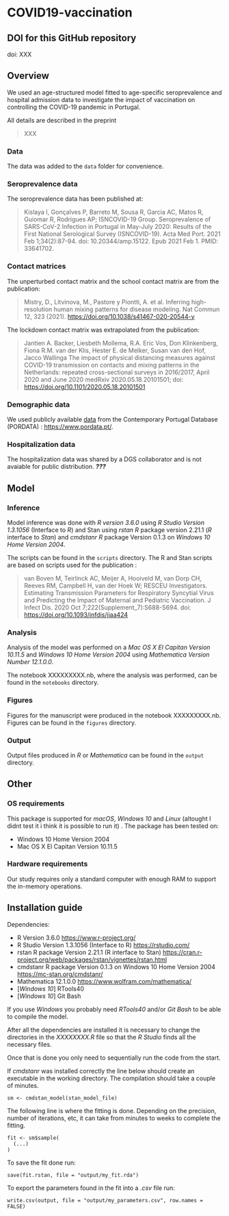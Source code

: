 # COVID19-vaccination

## DOI for this GitHub repository
doi: XXX

## Overview

We used an age-structured model fitted to age-specific seroprevalence and hospital admission data to investigate the impact of vaccination on controlling the COVID-19 pandemic in Portugal.

All details are described in the preprint

> XXX

### Data 

The data was added to the ``` data ``` folder for convenience.

### Seroprevalence data

The seroprevalence data has been published at:

> Kislaya I, Gonçalves P, Barreto M, Sousa R, Garcia AC, Matos R, Guiomar R, Rodrigues AP; ISNCOVID-19 Group. Seroprevalence of SARS-CoV-2 Infection in Portugal in May-July 2020: Results of the First National Serological Survey (ISNCOVID-19). Acta Med Port. 2021 Feb 1;34(2):87-94. doi: 10.20344/amp.15122. Epub 2021 Feb 1. PMID: 33641702.

### Contact matrices

The unperturbed contact matrix and the school contact matrix are from the publication:

>Mistry, D., Litvinova, M., Pastore y Piontti, A. et al. Inferring high-resolution human mixing patterns for disease modeling. Nat Commun 12, 323 (2021). https://doi.org/10.1038/s41467-020-20544-y

The lockdown contact matrix was extrapolated from the publication:

> Jantien A. Backer, Liesbeth Mollema, R.A. Eric Vos, Don Klinkenberg, Fiona R.M. van der Klis, Hester E. de Melker, Susan van den Hof, Jacco Wallinga The impact of physical distancing measures against COVID-19 transmission on contacts and mixing patterns in the Netherlands: repeated cross-sectional surveys in 2016/2017, April 2020 and June 2020 medRxiv 2020.05.18.20101501; doi: https://doi.org/10.1101/2020.05.18.20101501

### Demographic data

We used publicly available [data](https://www.pordata.pt/Portugal/Popula%C3%A7%C3%A3o+residente++m%C3%A9dia+anual+total+e+por+grupo+et%C3%A1rio-10) from the Contemporary Portugal Database (PORDATA) : https://www.pordata.pt/.

### Hospitalization data

The hospitalization data was shared by a DGS collaborator and is not avaiable for public distribution. ***???***

## Model

### Inference

Model inference was done with *R version 3.6.0* using *R Studio Version 1.3.1056* (Interface to *R*) and Stan using *rstan* *R* package version 2.21.1 (*R* interface to *Stan*) and *cmdstanr* *R* package Version 0.1.3 on *Windows 10 Home Version 2004*.

The scripts can be found in the ``` scripts ``` directory. The R and Stan scripts are based on scripts used for the publication :

> van Boven M, Teirlinck AC, Meijer A, Hooiveld M, van Dorp CH, Reeves RM, Campbell H, van der Hoek W; RESCEU Investigators. Estimating Transmission Parameters for Respiratory Syncytial Virus and Predicting the Impact of Maternal and Pediatric Vaccination. J Infect Dis. 2020 Oct 7;222(Supplement_7):S688-S694. doi: https://doi.org/10.1093/infdis/jiaa424 

### Analysis

Analysis of the model was performed on a *Mac OS X El Capitan Version 10.11.5* and *Windows 10 Home Version 2004* using *Mathematica Version Number 12.1.0.0*. 

The notebook XXXXXXXXX.nb, where the analysis was performed, can be found in the ```notebooks``` directory.

### Figures

Figures for the manuscript were produced in the notebook XXXXXXXXX.nb. Figures can be found in the ```figures``` directory.

### Output

Output files produced in *R* or *Mathematica* can be found in the ```output``` directory.

## Other

### OS requirements

This package is supported for *macOS*, *Windows 10* and *Linux* (altought I didnt test it i think it is possible to run it) . The package has been tested on:

- Windows 10 Home Version 2004
- Mac OS X El Capitan Version 10.11.5

### Hardware requirements

Our study requires only a standard computer with enough RAM to support the in-memory operations.

## Installation guide

Dependencies:

- R Version 3.6.0 https://www.r-project.org/
- R Studio Version 1.3.1056 (Interface to R) https://rstudio.com/
- rstan R package Version 2.21.1 (R interface to Stan) https://cran.r-project.org/web/packages/rstan/vignettes/rstan.html
- cmdstanr R package Version 0.1.3 on Windows 10 Home Version 2004 https://mc-stan.org/cmdstanr/
- Mathematica 12.1.0.0 https://www.wolfram.com/mathematica/
- [*Windows 10*] RTools40
- [*Windows 10*] Git Bash

If you use *Windows* you probably need *RTools40* and/or *Git Bash* to be able to compile the model.

After all the dependencies are installed it is necessary to change the directories in the *XXXXXXXX.R* file so that the *R Studio* finds all the necessary files. 

Once that is done you only need to sequentially run the code from the start.

If *cmdstanr* was installed correctly the line below should create an executable in the working directory. The compilation should take a couple of minutes.

``` sm <- cmdstan_model(stan_model_file) ```

The following line is where the fitting is done. Depending on the precision, number of iterations, etc, it can take from minutes to weeks to complete the fitting.

```
fit <- sm$sample(
  (...)
)
```

To save the fit done run:

```
save(fit.rstan, file = "output/my_fit.rda")
```

To export the parameters found in the fit into a *.csv* file run:

```
write.csv(output, file = "output/my_parameters.csv", row.names = FALSE)
```
